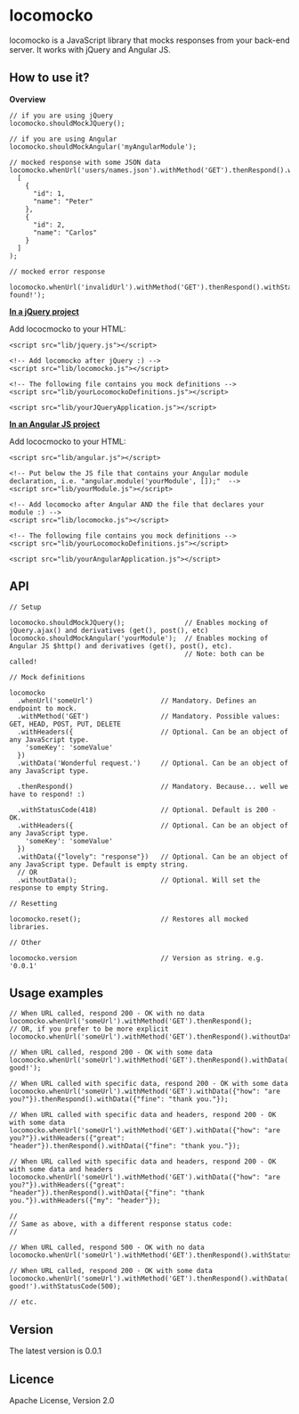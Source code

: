 locomocko
========

locomocko is a JavaScript library that mocks responses from your back-end server. It works with jQuery and Angular JS.

How to use it?
---------------------
<b>Overview</b>

    // if you are using jQuery
    locomocko.shouldMockJQuery();

    // if you are using Angular
    locomocko.shouldMockAngular('myAngularModule');

    // mocked response with some JSON data
    locomocko.whenUrl('users/names.json').withMethod('GET').thenRespond().withData(
      [
        {
          "id": 1,
          "name": "Peter"
        },
        {
          "id": 2,
          "name": "Carlos"
        }
      ]
    );

    // mocked error response

    locomocko.whenUrl('invalidUrl').withMethod('GET').thenRespond().withStatusCode(404).withData('Not found!');

<b><u>In a jQuery project</u></b>

Add lococmocko to your HTML:

    <script src="lib/jquery.js"></script>

    <!-- Add locomocko after jQuery :) -->
    <script src="lib/locomocko.js"></script>

    <!-- The following file contains you mock definitions -->
    <script src="lib/yourLocomockoDefinitions.js"></script>

    <script src="lib/yourJQueryApplication.js"></script>

<b><u>In an Angular JS project</u></b>

Add lococmocko to your HTML:

    <script src="lib/angular.js"></script>

    <!-- Put below the JS file that contains your Angular module declaration, i.e. "angular.module('yourModule', []);"  -->
    <script src="lib/yourModule.js"></script>

    <!-- Add locomocko after Angular AND the file that declares your module :) -->
    <script src="lib/locomocko.js"></script>

    <!-- The following file contains you mock definitions -->
    <script src="lib/yourLocomockoDefinitions.js"></script>

    <script src="lib/yourAngularApplication.js"></script>

API
------

    // Setup

    locomocko.shouldMockJQuery();               // Enables mocking of jQuery.ajax() and derivatives (get(), post(), etc)
    locomocko.shouldMockAngular('yourModule');  // Enables mocking of Angular JS $http() and derivatives (get(), post(), etc).
                                                // Note: both can be called!

    // Mock definitions

    locomocko
      .whenUrl('someUrl')                 // Mandatory. Defines an endpoint to mock.
      .withMethod('GET')                  // Mandatory. Possible values: GET, HEAD, POST, PUT, DELETE
      .withHeaders({                      // Optional. Can be an object of any JavaScript type.
        'someKey': 'someValue'
      })
      .withData('Wonderful request.')     // Optional. Can be an object of any JavaScript type.
    
      .thenRespond()                      // Mandatory. Because... well we have to respond! :)

      .withStatusCode(418)                // Optional. Default is 200 - OK.
      .withHeaders({                      // Optional. Can be an object of any JavaScript type.
        'someKey': 'someValue'
      })
      .withData({"lovely": "response"})   // Optional. Can be an object of any JavaScript type. Default is empty string.
      // OR
      .withoutData();                     // Optional. Will set the response to empty String.
    
    // Resetting

    locomocko.reset();                    // Restores all mocked libraries.

    // Other

    locomocko.version                     // Version as string. e.g. '0.0.1'

Usage examples
-----------------------------------

    // When URL called, respond 200 - OK with no data
    locomocko.whenUrl('someUrl').withMethod('GET').thenRespond();
    // OR, if you prefer to be more explicit
    locomocko.whenUrl('someUrl').withMethod('GET').thenRespond().withoutData();

    // When URL called, respond 200 - OK with some data
    locomocko.whenUrl('someUrl').withMethod('GET').thenRespond().withData('All good!');

    // When URL called with specific data, respond 200 - OK with some data
    locomocko.whenUrl('someUrl').withMethod('GET').withData({"how": "are you?"}).thenRespond().withData({"fine": "thank you."});

    // When URL called with specific data and headers, respond 200 - OK with some data
    locomocko.whenUrl('someUrl').withMethod('GET').withData({"how": "are you?"}).withHeaders({"great": "header"}).thenRespond().withData({"fine": "thank you."});

    // When URL called with specific data and headers, respond 200 - OK with some data and headers
    locomocko.whenUrl('someUrl').withMethod('GET').withData({"how": "are you?"}).withHeaders({"great": "header"}).thenRespond().withData({"fine": "thank you."}).withHeaders({"my": "header"});

    //
    // Same as above, with a different response status code:
    //

    // When URL called, respond 500 - OK with no data
    locomocko.whenUrl('someUrl').withMethod('GET').thenRespond().withStatusCode(500);

    // When URL called, respond 200 - OK with some data
    locomocko.whenUrl('someUrl').withMethod('GET').thenRespond().withData('Not good!').withStatusCode(500);

    // etc.

Version
-----------

The latest version is 0.0.1

Licence
-----------

Apache License, Version 2.0